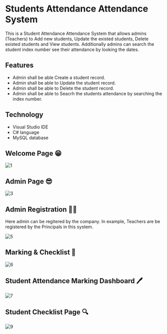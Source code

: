 # Students Attendance Attendance System
This is a Student Attendance Attendance System that allows admins (Teachers) to Add new students, Update the existed students, Delete existed students and View students. Additionally admins can search the student index number see their attendance by looking the dates.

## Features
* Admin shall be able Create a student record.
* Admin shall be able to Update the student record.
* Admin shall be able to Delete the student record.
* Admin shall be able to Seacrh the students attendance by searching the index number.

##  Technology
* Visual Studio IDE
* C# language
* MySQL database


## Welcome Page 😁
![1](https://github.com/user-attachments/assets/868eb60c-d9fe-4f00-ae3b-b1170e3e1d98)

## Admin Page 😎
![3](https://github.com/user-attachments/assets/4d9755ef-28d9-4501-b749-cb8580a68c82)

## Admin Registration ✍🏻
Here admin can be regitered by the company. In example, Teachers are be registered by the Principals in this system.

![5](https://github.com/user-attachments/assets/002cbfad-48c4-46bc-bbad-f709a610c3f6)

## Marking & Checklist 📃
![6](https://github.com/user-attachments/assets/410e6951-1a48-49c9-a070-1fdeb38f6e5c)

## Student Attendance Marking Dashboard 🖊️
![7](https://github.com/user-attachments/assets/af3b515a-dc95-4190-9787-388a4c836176)

## Student Checklist Page 🔍
![9](https://github.com/user-attachments/assets/97d0c204-f8b9-441f-a229-b90699fa4b59)

  
